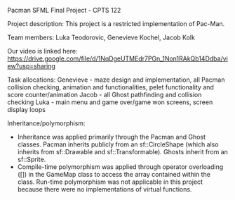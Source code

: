 Pacman SFML Final Project - CPTS 122

Project description: This project is a restricted implementation of Pac-Man. 

Team members: Luka Teodorovic, Genevieve Kochel, Jacob Kolk

Our video is linked here: https://drive.google.com/file/d/1NqDgeUTMEdr7PGn_1Non1RAkQb14Ddba/view?usp=sharing

Task allocations:
Genevieve - maze design and implementation, all Pacman collision checking, animation and functionalities, pelet functionality and score counter/animation
Jacob - all Ghost pathfinding and collision checking
Luka - main menu and game over/game won screens, screen display loops 

Inheritance/polymorphism:
- Inheritance was applied primarily through the Pacman and Ghost classes. Pacman inherits publicly from an sf::CircleShape (which also inherits from
  sf::Drawable and sf::Transformable). Ghosts inherit from an sf::Sprite.
- Compile-time polymorphism was applied through operator overloading ([]) in the GameMap class to access the array contained within the class. Run-time
  polymorphism was not applicable in this project because there were no implementations of virtual functions. 

